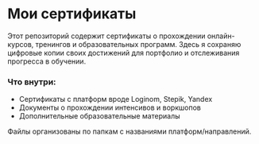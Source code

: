 # Мои сертификаты

Этот репозиторий содержит сертификаты о прохождении онлайн-курсов, тренингов и образовательных программ. Здесь я сохраняю цифровые копии своих достижений для портфолио и отслеживания прогресса в обучении.

### Что внутри:
- Сертификаты с платформ вроде Loginom, Stepik, Yandex
- Документы о прохождении интенсивов и воркшопов
- Дополнительные образовательные материалы

Файлы организованы по папкам с названиями платформ/направлений. 
